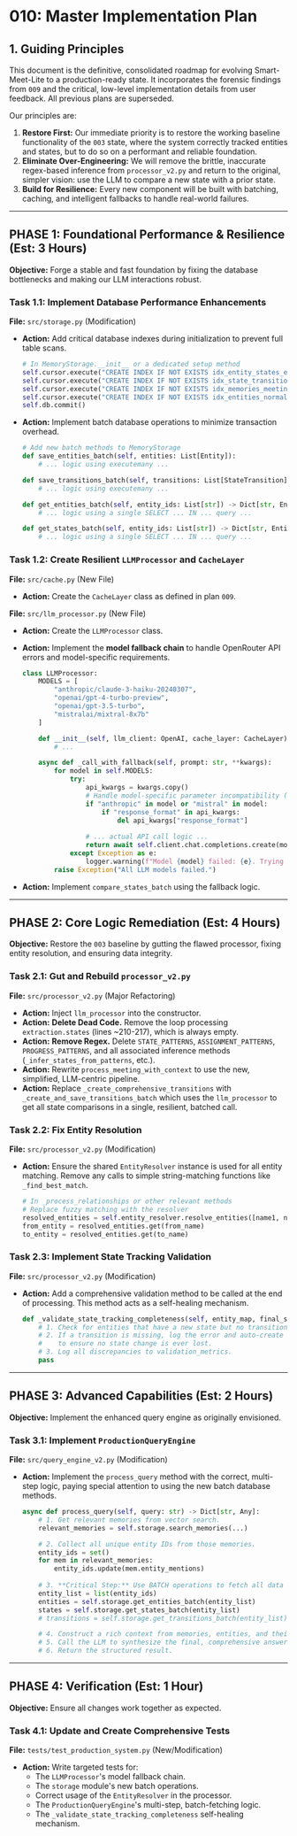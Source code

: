 
# 010: Master Implementation Plan

## 1. Guiding Principles

This document is the definitive, consolidated roadmap for evolving Smart-Meet-Lite to a production-ready state. It incorporates the forensic findings from `009` and the critical, low-level implementation details from user feedback. All previous plans are superseded.

Our principles are:
1.  **Restore First:** Our immediate priority is to restore the working baseline functionality of the `003` state, where the system correctly tracked entities and states, but to do so on a performant and reliable foundation.
2.  **Eliminate Over-Engineering:** We will remove the brittle, inaccurate regex-based inference from `processor_v2.py` and return to the original, simpler vision: use the LLM to compare a new state with a prior state.
3.  **Build for Resilience:** Every new component will be built with batching, caching, and intelligent fallbacks to handle real-world failures.

---

## PHASE 1: Foundational Performance & Resilience (Est: 3 Hours)

**Objective:** Forge a stable and fast foundation by fixing the database bottlenecks and making our LLM interactions robust.

### **Task 1.1: Implement Database Performance Enhancements**

**File:** `src/storage.py` (Modification)

*   **Action:** Add critical database indexes during initialization to prevent full table scans.

    ```python
    # In MemoryStorage.__init__ or a dedicated setup method
    self.cursor.execute("CREATE INDEX IF NOT EXISTS idx_entity_states_entity_id ON entity_states(entity_id);")
    self.cursor.execute("CREATE INDEX IF NOT EXISTS idx_state_transitions_entity_id ON state_transitions(entity_id);")
    self.cursor.execute("CREATE INDEX IF NOT EXISTS idx_memories_meeting_id ON memories(meeting_id);")
    self.cursor.execute("CREATE INDEX IF NOT EXISTS idx_entities_normalized_name ON entities(normalized_name);")
    self.db.commit()
    ```

*   **Action:** Implement batch database operations to minimize transaction overhead.

    ```python
    # Add new batch methods to MemoryStorage
    def save_entities_batch(self, entities: List[Entity]):
        # ... logic using executemany ...
    
    def save_transitions_batch(self, transitions: List[StateTransition]):
        # ... logic using executemany ...

    def get_entities_batch(self, entity_ids: List[str]) -> Dict[str, Entity]:
        # ... logic using a single SELECT ... IN ... query ...

    def get_states_batch(self, entity_ids: List[str]) -> Dict[str, EntityState]:
        # ... logic using a single SELECT ... IN ... query ...
    ```

### **Task 1.2: Create Resilient `LLMProcessor` and `CacheLayer`**

**File:** `src/cache.py` (New File)
*   **Action:** Create the `CacheLayer` class as defined in plan `009`.

**File:** `src/llm_processor.py` (New File)
*   **Action:** Create the `LLMProcessor` class.
*   **Action:** Implement the **model fallback chain** to handle OpenRouter API errors and model-specific requirements.

    ```python
    class LLMProcessor:
        MODELS = [
            "anthropic/claude-3-haiku-20240307",
            "openai/gpt-4-turbo-preview",
            "openai/gpt-3.5-turbo",
            "mistralai/mixtral-8x7b"
        ]

        def __init__(self, llm_client: OpenAI, cache_layer: CacheLayer):
            # ...

        async def _call_with_fallback(self, prompt: str, **kwargs):
            for model in self.MODELS:
                try:
                    api_kwargs = kwargs.copy()
                    # Handle model-specific parameter incompatibility (e.g., response_format)
                    if "anthropic" in model or "mistral" in model:
                        if "response_format" in api_kwargs:
                            del api_kwargs["response_format"]
                    
                    # ... actual API call logic ...
                    return await self.client.chat.completions.create(model=model, ...)
                except Exception as e:
                    logger.warning(f"Model {model} failed: {e}. Trying next model.")
            raise Exception("All LLM models failed.")
    ```

*   **Action:** Implement `compare_states_batch` using the fallback logic.

---

## PHASE 2: Core Logic Remediation (Est: 4 Hours)

**Objective:** Restore the `003` baseline by gutting the flawed processor, fixing entity resolution, and ensuring data integrity.

### **Task 2.1: Gut and Rebuild `processor_v2.py`**

**File:** `src/processor_v2.py` (Major Refactoring)

*   **Action:** Inject `llm_processor` into the constructor.
*   **Action:** **Delete Dead Code.** Remove the loop processing `extraction.states` (lines ~210-217), which is always empty.
*   **Action:** **Remove Regex.** Delete `STATE_PATTERNS`, `ASSIGNMENT_PATTERNS`, `PROGRESS_PATTERNS`, and all associated inference methods (`_infer_states_from_patterns`, etc.).
*   **Action:** Rewrite `process_meeting_with_context` to use the new, simplified, LLM-centric pipeline.
*   **Action:** Replace `_create_comprehensive_transitions` with `_create_and_save_transitions_batch` which uses the `llm_processor` to get all state comparisons in a single, resilient, batched call.

### **Task 2.2: Fix Entity Resolution**

**File:** `src/processor_v2.py` (Modification)

*   **Action:** Ensure the shared `EntityResolver` instance is used for all entity matching. Remove any calls to simple string-matching functions like `_find_best_match`.

    ```python
    # In _process_relationships or other relevant methods
    # Replace fuzzy matching with the resolver
    resolved_entities = self.entity_resolver.resolve_entities([name1, name2])
    from_entity = resolved_entities.get(from_name)
    to_entity = resolved_entities.get(to_name)
    ```

### **Task 2.3: Implement State Tracking Validation**

**File:** `src/processor_v2.py` (Modification)

*   **Action:** Add a comprehensive validation method to be called at the end of processing. This method acts as a self-healing mechanism.

    ```python
    def _validate_state_tracking_completeness(self, entity_map, final_states, transitions):
        # 1. Check for entities that have a new state but no transition was created.
        # 2. If a transition is missing, log the error and auto-create a basic transition
        #    to ensure no state change is ever lost.
        # 3. Log all discrepancies to validation_metrics.
        pass
    ```

---

## PHASE 3: Advanced Capabilities (Est: 2 Hours)

**Objective:** Implement the enhanced query engine as originally envisioned.

### **Task 3.1: Implement `ProductionQueryEngine`**

**File:** `src/query_engine_v2.py` (Modification)

*   **Action:** Implement the `process_query` method with the correct, multi-step logic, paying special attention to using the new batch database methods.

    ```python
    async def process_query(self, query: str) -> Dict[str, Any]:
        # 1. Get relevant memories from vector search.
        relevant_memories = self.storage.search_memories(...)

        # 2. Collect all unique entity IDs from those memories.
        entity_ids = set()
        for mem in relevant_memories:
            entity_ids.update(mem.entity_mentions)
        
        # 3. **Critical Step:** Use BATCH operations to fetch all data from SQLite.
        entity_list = list(entity_ids)
        entities = self.storage.get_entities_batch(entity_list)
        states = self.storage.get_states_batch(entity_list)
        # transitions = self.storage.get_transitions_batch(entity_list) # If needed

        # 4. Construct a rich context from memories, entities, and their states.
        # 5. Call the LLM to synthesize the final, comprehensive answer.
        # 6. Return the structured result.
    ```

---

## PHASE 4: Verification (Est: 1 Hour)

**Objective:** Ensure all changes work together as expected.

### **Task 4.1: Update and Create Comprehensive Tests**

**File:** `tests/test_production_system.py` (New/Modification)

*   **Action:** Write targeted tests for:
    *   The `LLMProcessor`'s model fallback chain.
    *   The `storage` module's new batch operations.
    *   Correct usage of the `EntityResolver` in the processor.
    *   The `ProductionQueryEngine`'s multi-step, batch-fetching logic.
    *   The `_validate_state_tracking_completeness` self-healing mechanism.
